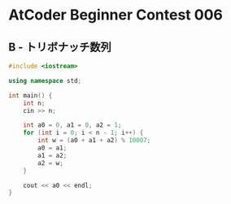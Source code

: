 # AtCoder Beginner Contest 006
## B - トリボナッチ数列
```cpp
#include <iostream>

using namespace std;

int main() {
    int n;
    cin >> n;

    int a0 = 0, a1 = 0, a2 = 1;
    for (int i = 0; i < n - 1; i++) {
        int w = (a0 + a1 + a2) % 10007;
        a0 = a1;
        a1 = a2;
        a2 = w;
    }

    cout << a0 << endl;
}
```
